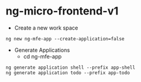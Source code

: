 # ng-micro-frontend-v1

- Create a new work space

```
ng new ng-mfe-app --create-application=false
```

- Generate Applications
    - cd ng-mfe-app
```
ng generate application shell --prefix app-shell
ng generate application todo --prefix app-todo
```